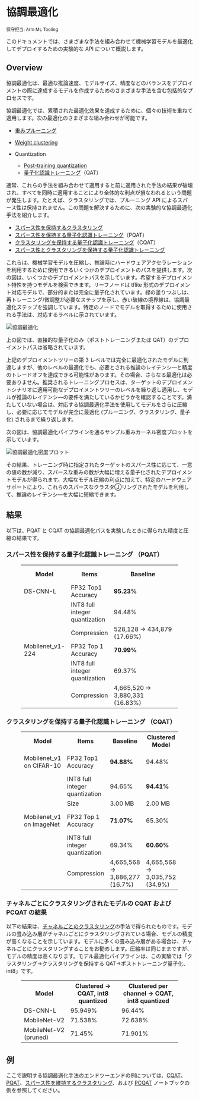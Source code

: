 # 協調最適化

<sub>保守担当: Arm ML Tooling</sub>

このドキュメントでは、さまざまな手法を組み合わせて機械学習モデルを最適化してデプロイするための実験的な API について概説します。

## Overview

協調最適化は、最適な推論速度、モデルサイズ、精度などのバランスをデプロイメントの際に達成するモデルを作成するためのさまざまな手法を含む包括的なプロセスです。

協調最適化では、累積された最適化効果を達成するために、個々の技術を重ねて適用します。次の最適化のさまざまな組み合わせが可能です。

- [重みプルーニング](https://medium.com/tensorflow/tensorflow-model-optimization-toolkit-pruning-api-42cac9157a6a)

- [Weight clustering](https://blog.tensorflow.org/2020/08/tensorflow-model-optimization-toolkit-weight-clustering-api.html)

- Quantization

    - [Post-training quantization](https://medium.com/tensorflow/tensorflow-model-optimization-toolkit-post-training-integer-quantization-b4964a1ea9ba)
    - [量子化認識トレーニング](https://blog.tensorflow.org/2020/04/quantization-aware-training-with-tensorflow-model-optimization-toolkit.html)（QAT）

通常、これらの手法を組み合わせて適用すると前に適用された手法の結果が破壊され、すべてを同時に適用することにより全体的な利点が損なわれるという問題が発生します。たとえば、クラスタリングでは、プルーニング API によるスパース性は保持されません。この問題を解決するために、次の実験的な協調最適化手法を紹介します。

- [スパース性を保持するクラスタリング](https://www.tensorflow.org/model_optimization/guide/combine/sparse_clustering_example)
- [スパース性を保持する量子化認識トレーニング](https://www.tensorflow.org/model_optimization/guide/combine/pqat_example)（PQAT）
- [クラスタリングを保持する量子化認識トレーニング](https://www.tensorflow.org/model_optimization/guide/combine/cqat_example)（CQAT）
- [スパース性とクラスタリングを保持する量子化認識トレーニング](https://www.tensorflow.org/model_optimization/guide/combine/pcqat_example)

これらは、機械学習モデルを圧縮し、推論時にハードウェアアクセラレーションを利用するために使用できるいくつかのデプロイメントのパスを提供します。次の図は、いくつかのデプロイメントパスを示しています。希望するデプロイメント特性を持つモデルを検索できます。リーフノードは tflite 形式のデプロイメント対応モデルで、部分的または完全に量子化されています。緑の塗りつぶしは、再トレーニング/微調整が必要なステップを示し、赤い破線の境界線は、協調最適化ステップを強調しています。特定のノードでモデルを取得するために使用される手法は、対応するラベルに示されています。

![協調最適化](images/collaborative_optimization.png "collaborative optimization")

上の図では、直接的な量子化のみ（ポストトレーニングまたは QAT）のデプロイメントパスは省略されています。

上記のデプロイメントツリーの第 3 レベルでは完全に最適化されたモデルに到達しますが、他のレベルの最適化でも、必要とされる推論のレイテンシ―と精度のトレードオフを達成できる可能性があります。その場合、さらなる最適化は必要ありません。推奨されるトレーニングプロセスは、ターゲットのデプロイメントシナリオに適用可能なデプロイメントツリーのレベルを繰り返し適用し、モデルが推論のレイテンシ―の要件を満たしているかどうかを確認することです。満たしていない場合は、対応する協調最適化手法を使用してモデルをさらに圧縮し、必要に応じてモデルが完全に最適化 (プルーニング、クラスタリング、量子化) されるまで繰り返します。

次の図は、協調最適化パイプラインを通るサンプル重みカーネル密度プロットを示しています。

![協調最適化密度プロット](images/collaborative_optimization_dist.png "collaborative optimization density plot")

その結果、トレーニング時に指定されたターゲットのスパース性に応じて、一意の値の数が減り、スパースな重みの数が大幅に増える量子化されたデプロイメントモデルが得られます。大幅なモデル圧縮の利点に加えて、特定のハードウェアサポートにより、これらのスパースなクラスタⒿリングされたモデルを利用して、推論のレイテンシ―を大幅に短縮できます。

## 結果

以下は、PQAT と CQAT の協調最適化パスを実験したときに得られた精度と圧縮の結果です。

### スパース性を保持する量子化認識トレーニング （PQAT）

<figure>
<table class="tableizer-table">
<tr class="tableizer-firstrow"><th>Model</th><th>Items</th><th>Baseline</th><th>Pruned Model (50% sparsity)</th><th>QAT Model</th><th>PQAT Model</th></tr>
 <tr><td>DS-CNN-L</td><td>FP32 Top1 Accuracy</td><td><b>95.23%</b></td><td>94.80%</td><td>(Fake INT8) 94.721%</td><td>(Fake INT8) 94.128%</td></tr>
 <tr><td> </td><td>INT8 full integer quantization</td><td>94.48%</td><td><b>93.80%</b></td><td>94.72%</td><td><b>94.13%</b></td></tr>
 <tr><td> </td><td>Compression</td><td>528,128 → 434,879 (17.66%)</td><td>528,128 → 334,154 (36.73%)</td><td>512,224 → 403,261 (21.27%)</td><td>512,032 → 303,997 (40.63%)</td></tr>
 <tr><td>Mobilenet_v1-224</td><td>FP32 Top 1 Accuracy</td><td><b>70.99%</b></td><td>70.11%</td><td>(Fake INT8) 70.67%</td><td>(Fake INT8) 70.29%</td></tr>
 <tr><td> </td><td>INT8 full integer quantization</td><td>69.37%</td><td><b>67.82%</b></td><td>70.67%</td><td><b>70.29%</b></td></tr>
 <tr><td> </td><td>Compression</td><td>4,665,520 → 3,880,331 (16.83%)</td><td>4,665,520 → 2,939,734 (37.00%)</td><td>4,569,416 → 3,808,781 (16.65%)</td><td>4,569,416 → 2,869,600 (37.20%)</td></tr>
</table>
</figure>

### クラスタリングを保持する量子化認識トレーニング （CQAT）

<figure>
<table class="tableizer-table">
<tr class="tableizer-firstrow"><th>Model</th><th>Items</th><th>Baseline</th><th>Clustered Model</th><th>QAT Model</th><th>CQAT Model</th></tr>
 <tr><td>Mobilenet_v1 on CIFAR-10</td><td>FP32 Top1 Accuracy</td><td><b>94.88%</b></td><td>94.48%</td><td>(Fake INT8) 94.80%</td><td>(Fake INT8) 94.60%</td></tr>
 <tr><td> </td><td>INT8 full integer quantization</td><td>94.65%</td><td><b>94.41%</b></td><td>94.77%</td><td><b>94.52%</b></td></tr>
 <tr><td> </td><td>Size</td><td>3.00 MB</td><td>2.00 MB</td><td>2.84 MB</td><td>1.94 MB</td></tr>
 <tr><td>Mobilenet_v1 on ImageNet</td><td>FP32 Top 1 Accuracy</td><td><b>71.07%</b></td><td>65.30%</td><td>(Fake INT8) 70.39%</td><td>(Fake INT8) 65.35%</td></tr>
 <tr><td> </td><td>INT8 full integer quantization</td><td>69.34%</td><td><b>60.60%</b></td><td>70.35%</td><td><b>65.42%</b></td></tr>
 <tr><td> </td><td>Compression</td><td>4,665,568 → 3,886,277 (16.7%)</td><td>4,665,568 → 3,035,752 (34.9%)</td><td>4,569,416 → 3,804,871 (16.7%)</td><td>4,569,472 → 2,912,655 (36.25%)</td></tr>
</table>
</figure>

### チャネルごとにクラスタリングされたモデルの CQAT および PCQAT の結果

以下の結果は、[チャネルごとのクラスタリング](https://www.tensorflow.org/model_optimization/guide/clustering)の手法で得られたものです。モデルの畳み込み層がチャネルごとにクラスタリングされている場合、モデルの精度が高くなることを示しています。モデルに多くの畳み込み層がある場合は、チャネルごとにクラスタリングすることをお勧めします。圧縮率は同じままですが、モデルの精度は高くなります。モデル最適化パイプラインは、この実験では「クラスタリング-&gt;クラスタリングを保持する QAT-&gt;ポストトレーニング量子化、int8」です。

<figure>
<table  class="tableizer-table">
<tr class="tableizer-firstrow"><th>Model</th><th>Clustered -> CQAT, int8 quantized</th><th>Clustered per channel -> CQAT, int8 quantized</th>
 <tr><td>DS-CNN-L</td><td>95.949%</td><td> 96.44%</td></tr>
 <tr><td>MobileNet-V2</td><td>71.538%</td><td>72.638%</td></tr>
 <tr><td>MobileNet-V2 (pruned)</td><td>71.45%</td><td>71.901%</td></tr>
</table>
</figure>

## 例

ここで説明する協調最適化手法のエンドツーエンドの例については、[CQAT](https://www.tensorflow.org/model_optimization/guide/combine/cqat_example)、[PQAT](https://www.tensorflow.org/model_optimization/guide/combine/pqat_example)、[スパース性を維持するクラスタリング](https://www.tensorflow.org/model_optimization/guide/combine/sparse_clustering_example)、および [PCQAT](https://www.tensorflow.org/model_optimization/guide/combine/pcqat_example) ノートブックの例を参照してください。
